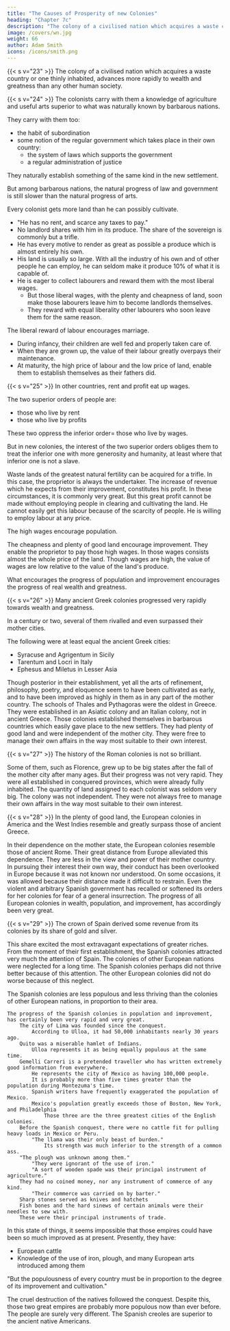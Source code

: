 ```yaml
---
title: "The Causes of Prosperity of new Colonies"
heading: "Chapter 7c"
description: "The colony of a civilised nation which acquires a waste country or one thinly inhabited, advances more rapidly to wealth and greatness than any other human society"
image: /covers/wn.jpg
weight: 66
author: Adam Smith
icons: /icons/smith.png
---
```





{{< s v="23" >}} The colony of a civilised nation which acquires a waste country or one thinly inhabited, advances more rapidly to wealth and greatness than any other human society.

{{< s v="24" >}} The colonists carry with them a knowledge of agriculture and useful arts superior to what was naturally known by barbarous nations.

They carry with them too:
- the habit of subordination
- some notion of the regular government which takes place in their own country:
  - the system of laws which supports the government
  - a regular administration of justice

They naturally establish something of the same kind in the new settlement.

But among barbarous nations, the natural progress of law and government is still slower than the natural progress of arts.

Every colonist gets more land than he can possibly cultivate.
- "He has no rent, and scarce any taxes to pay."
- No landlord shares with him in its produce. The share of the sovereign is commonly but a trifle.
- He has every motive to render as great as possible a produce which is almost entirely his own.
- His land is usually so large. With all the industry of his own and of other people he can employ, he can seldom make it produce 10% of what it is capable of.
- He is eager to collect labourers and reward them with the most liberal wages.
  - But those liberal wages, with the plenty and cheapness of land, soon make those labourers leave him to become landlords themselves.
  - They reward with equal liberality other labourers who soon leave them for the same reason.

The liberal reward of labour encourages marriage.
- During infancy, their children are well fed and properly taken care of.
- When they are grown up, the value of their labour greatly overpays their maintenance.
- At maturity, the high price of labour and the low price of land, enable them to establish themselves as their fathers did.


{{< s v="25" >}} In other countries, rent and profit eat up wages.

The two superior orders of people are:
- those who live by rent
- those who live by profits

These two oppress the inferior order=  those who live by wages.

But in new colonies, the interest of the two superior orders obliges them to treat the inferior one with more generosity and humanity, at least where that inferior one is not a slave.

Waste lands of the greatest natural fertility can be acquired for a trifle.
    In this case, the proprietor is always the undertaker.
    The increase of revenue which he expects from their improvement, constitutes his profit.
        In these circumstances, it is commonly very great.
    But this great profit cannot be made without employing people in clearing and cultivating the land.
        He cannot easily get this labour because of the scarcity of people.
        He is willing to employ labour at any price.

The high wages encourage population.

The cheapness and plenty of good land encourage improvement.
    They enable the proprietor to pay those high wages.
    In those wages consists almost the whole price of the land.
    Though wages are high, the value of wages are low relative to the value of the land's produce.

What encourages the progress of population and improvement encourages the progress of real wealth and greatness.


{{< s v="26" >}} Many ancient Greek colonies progressed very rapidly towards wealth and greatness.

In a century or two, several of them rivalled and even surpassed their mother cities.

The following were at least equal the ancient Greek cities:
- Syracuse and Agrigentum in Sicily
- Tarentum and Locri in Italy
- Ephesus and Miletus in Lesser Asia

Though posterior in their establishment, yet all the arts of refinement, philosophy, poetry, and eloquence seem to have been cultivated as early, and to have been improved as highly in them as in any part of the mother country.
    The schools of Thales and Pythagoras were the oldest in Greece.
    They were established in an Asiatic colony and an Italian colony, not in ancient Greece.
    Those colonies established themselves in barbarous countries which easily gave place to the new settlers.
        They had plenty of good land and were independent of the mother city.
        They were free to manage their own affairs in the way most suitable to their own interest.

{{< s v="27" >}} The history of the Roman colonies is not so brilliant.

Some of them, such as Florence, grew up to be big states after the fall of the mother city after many ages.
    But their progress was not very rapid.
They were all established in conquered provinces, which were already fully inhabited.
The quantity of land assigned to each colonist was seldom very big.
The colony was not independent.
They were not always free to manage their own affairs in the way most suitable to their own interest.


{{< s v="28" >}} In the plenty of good land, the European colonies in America and the West Indies resemble and greatly surpass those of ancient Greece.

In their dependence on the mother state, the European colonies resemble those of ancient Rome.
Their great distance from Europe alleviated this dependence.
    They are less in the view and power of their mother country.
In pursuing their interest their own way, their conduct has been overlooked in Europe because it was not known nor understood.
    On some occasions, it was allowed because their distance made it difficult to restrain.
    Even the violent and arbitrary Spanish government has recalled or softened its orders for her colonies for fear of a general insurrection.
    The progress of all European colonies in wealth, population, and improvement, has accordingly been very great.


{{< s v="29" >}} The crown of Spain derived some revenue from its colonies by its share of gold and silver.

This share excited the most extravagant expectations of greater riches.
From the moment of their first establishment, the Spanish colonies attracted very much the attention of Spain.
    The colonies of other European nations were neglected for a long time.
    The Spanish colonies perhaps did not thrive better because of this attention.
    The other European colonies did not do worse because of this neglect.

The Spanish colonies are less populous and less thriving than the colonies of other European nations, in proportion to their area.

    The progress of the Spanish colonies in population and improvement, has certainly been very rapid and very great.
        The city of Lima was founded since the conquest.
            According to Ulloa, it had 50,000 inhabitants nearly 30 years ago.
        Quito was a miserable hamlet of Indians.
            Ulloa represents it as being equally populous at the same time.
        Gemelli Carreri is a pretended traveller who has written extremely good information from everywhere.
            He represents the city of Mexico as having 100,000 people.
            It is probably more than five times greater than the population during Montezuma's time.
            Spanish writers have frequently exaggerated the population of Mexico.
            Mexico's population greatly exceeds those of Boston, New York, and Philadelphia
                Those three are the three greatest cities of the English colonies.
        Before the Spanish conquest, there were no cattle fit for pulling heavy loads in Mexico or Peru.
            "The llama was their only beast of burden."
                Its strength was much inferior to the strength of a common ass.
        "The plough was unknown among them."
            "They were ignorant of the use of iron."
            "A sort of wooden spade was their principal instrument of agriculture."
        They had no coined money, nor any instrument of commerce of any kind.
            "Their commerce was carried on by barter."
        Sharp stones served as knives and hatchets
        Fish bones and the hard sinews of certain animals were their needles to sew with.
        These were their principal instruments of trade.

In this state of things, it seems impossible that those empires could have been so much improved as at present. Presently, they have:
- European cattle
- Knowledge of the use of iron, plough, and many European arts introduced among them

"But the populousness of every country must be in proportion to the degree of its improvement and cultivation."

The cruel destruction of the natives followed the conquest.
    Despite this, those two great empires are probably more populous now than ever before.
    The people are surely very different.
    The Spanish creoles are superior to the ancient native Americans.
